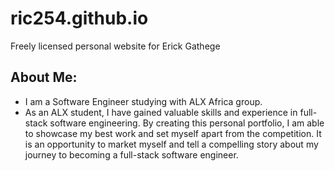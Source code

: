 ric254.github.io
================
Freely licensed personal website for Erick Gathege

## About Me:
+ I am a Software Engineer studying with ALX Africa group.
+ As an ALX student, I have gained valuable skills and experience in full-stack software engineering. By creating this personal portfolio, I am able to showcase my best work and set myself apart from the competition. It is an opportunity to market myself and tell a compelling story about my journey to becoming a full-stack software engineer.

